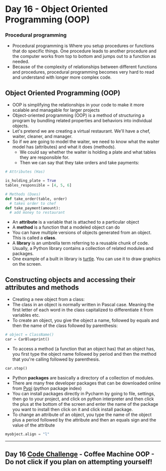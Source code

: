 # Day 16 - Object Oriented Programming (OOP)

### Procedural programming
- Procedural programming is Where you setup procedures or functions that do specific things. One procedure leads to another procedure and the computer works from top to bottom and jumps out to a function as needed.
- Because of the complexity of relationships between different functions and procedures, procedural programming becomes very hard to read and understand with longer more complex code.

## Object Oriented Programming (OOP)
- OOP is simplifying the relationships in your code to make it more scalable and managable for larger projects
- Object-oriented programming (OOP) is a method of structuring a program by bundling related properties and behaviors into individual objects. 
- Let's pretend we are creating a virtual restaurant. We'll have a chef, waiter, cleaner, and manager.
- So if we are going to model the waiter, we need to know what the waiter model has (attributes) and what it does (methods).
   + We could say whether the waiter is holding a plate and what tables they are responsible for.
   + Then we can say that they take orders and take payments:
```python
# Attributes (Has)

is_holding_plate = True
tables_responsible = [4, 5, 6]

# Methods (Does)
def take_order(table, order)
  # takes order to chef
def take_payment(amount):
  # add money to restaurant
```
- An **attribute** is a variable that is attached to a particular object
- A **method** is a function that a modeled object can do
- You can have multiple versions of objects generated from an object. This is called a **class**.
- A **library** is an umbrella term referring to a reusable chunk of code. Usually, a Python library contains a collection of related modules and packages.
- One example of a built in library is [turtle](https://docs.python.org/3/library/turtle.html). You can use it to draw graphics on the screen.

## Constructing objects and accessing their attributes and methods
- Creating a new object from a class:
- The class in an object is normally written in Pascal case. Meaning the first letter of each word in the class capitalized to differentiate it from variables etc.
- To create an object, you give the object a name, followed by equals and then the name of the class followed by parenthesis:
```python
# object = ClassName()
car = CarBlueprint()
```
- To access a method (a function that an object has) that an object has, you first type the object name followed by period and then the method that you're calling followed by parenthesis.
```python
car.stop()
```
- Python **packages** are basically a directory of a collection of modules.
- There are many free developer packages that can be downloaded online from [Pypi](https://pypi.org/) (python package index)
- You can install packages directly in Pycharm by going to file, settings, then go to your project, and click on python interpreter and then click the plus at the bottom of the screen and enter the name of the package you want to install then click on it and click install package.
- To change an attribute of an object, you type the name of the object plus a period followed by the attribute and then an equals sign and the value of the attribute
```python
myobject.align = "l"
```

---
## Day 16 [Code Challenge](https://github.com/TroyCaywood/Python/blob/main/100%20Days%20of%20Code/CodeChallenges/Day-16/CoffeeMachine-OOP.py) - Coffee Machine OOP - Do not click if you plan on attempting yourself!



